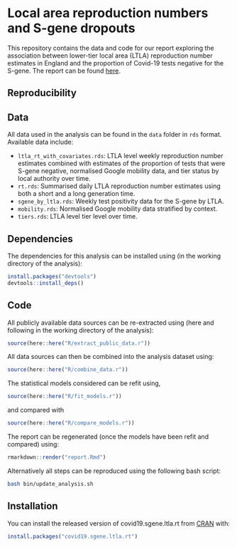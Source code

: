 
# Local area reproduction numbers and S-gene dropouts

This repository contains the data and code for our report exploring the association between lower-tier local area (LTLA) reproduction number estimates in England and the proportion of Covid-19 tests negative for the S-gene. The report can be found [here](https://github.com/epiforecasts/covid19.sgene.ltla.rt/report.pdf/).

## Reproducibility

## Data

All data used in the analysis can be found in the `data` folder in `rds` format. Available data include: 

- `ltla_rt_with_covariates.rds`: LTLA level weekly reproduction number estimates combined with estimates of the proportion of tests that were S-gene negative, normalised Google mobility data, and tier status by local authority over time.
- `rt.rds`: Summarised daily LTLA reproduction number estimates using both a short and a long generation time.
- `sgene_by_ltla.rds`: Weekly test positivity data for the S-gene by LTLA.
- `mobility.rds`: Normalised Google mobility data stratified by context. 
- `tiers.rds`: LTLA level tier level over time.

## Dependencies

The dependencies for this analysis can be installed using (in the working directory of the analysis):

```r
install.packages("devtools")
devtools::install_deps()
```

## Code


All publicly available data sources can be re-extracted using (here and following in the working directory of the analysis):

```r
source(here::here("R/extract_public_data.r"))
```

All data sources can then be combined into the analysis dataset using:

```r
source(here::here("R/combine_data.r"))
```

The statistical models considered can be refit using,

```r
source(here::here("R/fit_models.r"))
```

and compared with

```r
source(here::here("R/compare_models.r"))
```

The report can be regenerated (once the models have been refit and compared) using:

```r
rmarkdown::render("report.Rmd")
```

Alternatively all steps can be reproduced using the following bash script: 

```bash 
bash bin/update_analysis.sh
```
## Installation

You can install the released version of covid19.sgene.ltla.rt from [CRAN](https://CRAN.R-project.org) with:

``` r
install.packages("covid19.sgene.ltla.rt")
```

